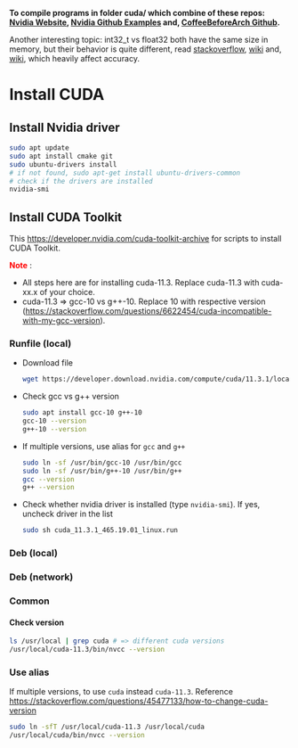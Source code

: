 **To compile programs in folder cuda/ which combine of these repos: [Nvidia Website](https://developer.nvidia.com/gpu-accelerated-libraries), [Nvidia Github Examples](https://github.com/NVIDIA/CUDALibrarySamples) and, [CoffeeBeforeArch Github](https://github.com/CoffeeBeforeArch/cuda_programming).**

Another interesting topic: int32_t vs float32 both have the same size in memory, but their behavior is quite different, read [stackoverflow](https://stackoverflow.com/questions/4806944/what-is-the-difference-between-the-float-and-integer-data-type-when-the-size-is), [wiki](https://en.wikipedia.org/wiki/IEEE_754-1985#cite_note-3https://en.wikipedia.org/wiki/IEEE_754-1985#cite_note-3) and, [wiki](https://en.wikipedia.org/wiki/Single-precision_floating-point_format), which heavily affect accuracy.

# Install CUDA
## Install Nvidia driver
```bash
sudo apt update
sudo apt install cmake git
sudo ubuntu-drivers install
# if not found, sudo apt-get install ubuntu-drivers-common
# check if the drivers are installed
nvidia-smi
```

## Install CUDA Toolkit
This https://developer.nvidia.com/cuda-toolkit-archive for scripts to install CUDA Toolkit.

<span style="color:red"> **Note** </span>:
- All steps here are for installing cuda-11.3. Replace cuda-11.3 with cuda-xx.x of your choice.
- cuda-11.3 => gcc-10 vs g++-10. Replace 10 with respective version (https://stackoverflow.com/questions/6622454/cuda-incompatible-with-my-gcc-version).

### Runfile (local)
- Download file
  ```bash
  wget https://developer.download.nvidia.com/compute/cuda/11.3.1/local_installers/cuda_11.3.1_465.19.01_linux.run
  ```
- Check gcc vs g++ version
  ```bash
  sudo apt install gcc-10 g++-10
  gcc-10 --version
  g++-10 --version
  ```
- If multiple versions, use alias for `gcc` and `g++`
  ```bash
  sudo ln -sf /usr/bin/gcc-10 /usr/bin/gcc
  sudo ln -sf /usr/bin/g++-10 /usr/bin/g++
  gcc --version
  g++ --version
  ```
- Check whether nvidia driver is installed (type `nvidia-smi`). If yes, uncheck driver in the list
  ```bash
  sudo sh cuda_11.3.1_465.19.01_linux.run
  ```

### Deb (local)
### Deb (network)
### Common
#### Check version
```bash
ls /usr/local | grep cuda # => different cuda versions
/usr/local/cuda-11.3/bin/nvcc --version
```

### Use alias
If multiple versions, to use `cuda` instead `cuda-11.3`. Reference https://stackoverflow.com/questions/45477133/how-to-change-cuda-version
```bash
sudo ln -sfT /usr/local/cuda-11.3 /usr/local/cuda
/usr/local/cuda/bin/nvcc --version
```
